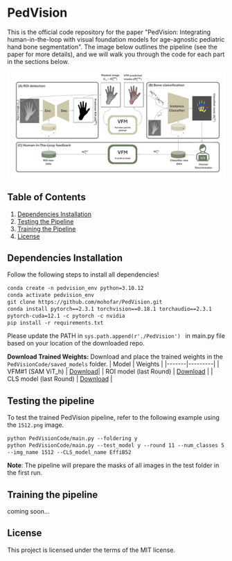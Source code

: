 # PedVision

This is the official code repository for the paper "PedVision: Integrating human-in-the-loop with visual foundation models for age-agnostic pediatric hand bone segmentation". The image below outlines the pipeline (see the paper for more details), and we will walk you through the code for each part in the sections below.

![pipeline](https://github.com/mohofar/PedVision/blob/main/git_images/pipeline_.png)

## Table of Contents
1. [Dependencies Installation](#dependencies-installation)
2. [Testing the Pipeline](#testing-the-pipeline)
3. [Training the Pipeline](#training-the-pipeline)
4. [License](#license)

## Dependencies Installation
Follow the following steps to install all dependencies!

```
conda create -n pedvision_env python=3.10.12 
conda activate pedvision_env
git clone https://github.com/mohofar/PedVision.git
conda install pytorch==2.3.1 torchvision==0.18.1 torchaudio==2.3.1 pytorch-cuda=12.1 -c pytorch -c nvidia
pip install -r requirements.txt
```

Please update the PATH in `sys.path.append(r'./PedVision')
` in main.py file based on your location of the downloaded repo. 

**Download Trained Weights:**
   Download and place the trained weights in the `PedVisionCode/saved_models` folder.
   | Model | Weights |
   |-------|---------|
   | VFM#1 (SAM ViT_h) | [Download](https://dl.fbaipublicfiles.com/segment_anything/sam_vit_h_4b8939.pth)|
   | ROI model (last Round) | [Download](https://drive.google.com/file/d/1K0PphrPPlv3mmlW1dIVcqhA2V8ZyVe5u/view?usp=drive_link) |
   | CLS model (last Round) | [Download](https://drive.google.com/file/d/17q_-KDSkWPPItRgj9a-knF82-ZiFXUcQ/view?usp=drive_link) |

## Testing the pipeline
To test the trained PedVision pipeline, refer to the following example using the `1512.png` image.
```
python PedVisionCode/main.py --foldering y
python PedVisionCode/main.py --test_model y --round 11 --num_classes 5  --img_name 1512 --CLS_model_name EffiB52
```
**Note**: The pipeline will prepare the masks of all images in the test folder in the first run.
## Training the pipeline
coming soon... 

## License
This project is licensed under the terms of the MIT license.
